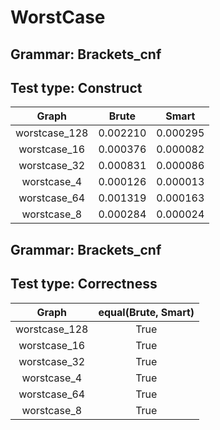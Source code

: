 # WorstCase

## Grammar: Brackets_cnf
## Test type: Construct

| Graph | Brute | Smart |
|:-----:|:-----:|:-----:|
| worstcase_128 | 0.002210 | 0.000295 |
| worstcase_16 | 0.000376 | 0.000082 |
| worstcase_32 | 0.000831 | 0.000086 |
| worstcase_4 | 0.000126 | 0.000013 |
| worstcase_64 | 0.001319 | 0.000163 |
| worstcase_8 | 0.000284 | 0.000024 |

## Grammar: Brackets_cnf
## Test type: Correctness

| Graph | equal(Brute, Smart) |
|:-----:|:-------------------:|
| worstcase_128 | True |
| worstcase_16 | True |
| worstcase_32 | True |
| worstcase_4 | True |
| worstcase_64 | True |
| worstcase_8 | True |

